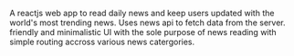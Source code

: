 A reactjs web app to read daily news and keep users updated with the world's most trending news. Uses news api to fetch data from the server. friendly and minimalistic UI with the sole purpose of news reading with simple routing accross various news catergories.
